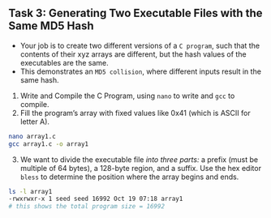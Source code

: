 ## Task 3: Generating Two Executable Files with the Same MD5 Hash

- Your job is to create two different versions of a `C program`, such that the contents of their xyz arrays are different, but the hash values of the executables are the same.
- This demonstrates an `MD5 collision`, where different inputs result in the same hash.

1. Write and Compile the C Program, using `nano` to write and `gcc` to compile.
2. Fill the program’s array with fixed values like 0x41 (which is ASCII for letter A).
```bash
nano array1.c
gcc array1.c -o array1
```

3. We want to divide the executable file *into three parts:* a prefix (must be multiple of 64 bytes), a 128-byte region, and a suffix. Use the hex editor `bless` to determine the position where the array begins and ends.
```bash
ls -l array1
-rwxrwxr-x 1 seed seed 16992 Oct 19 07:18 array1
# this shows the total program size = 16992
```
